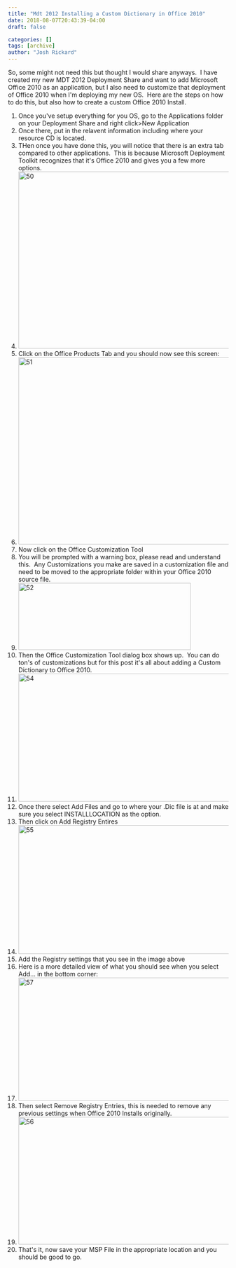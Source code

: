 ```yaml
---
title: "Mdt 2012 Installing a Custom Dictionary in Office 2010"
date: 2018-08-07T20:43:39-04:00
draft: false

categories: []
tags: [archive]
author: "Josh Rickard"
---
```

So, some might not need this but thought I would share anyways.  I have created my new MDT 2012 Deployment Share and want to add Microsoft Office 2010 as an application, but I also need to customize that deployment of Office 2010 when I'm deploying my new OS.  Here are the steps on how to do this, but also how to create a custom Office 2010 Install.
<ol>
	<li>Once you've setup everything for you OS, go to the Applications folder on your Deployment Share and right click&gt;New Application</li>
	<li>Once there, put in the relavent information including where your resource CD is located.</li>
	<li>THen once you have done this, you will notice that there is an extra tab compared to other applications.  This is because Microsoft Deployment Toolkit recognizes that it's Office 2010 and gives you a few more options.</li>
	<li><a href="http://msadministrator.wordpress.com/2012/12/23/mdt-2012-installing-a-custom-dictionary-in-office-2010/attachment/50/" rel="attachment wp-att-140"><img class="alignnone size-full wp-image-140" alt="50" src="http://msadministrator.files.wordpress.com/2012/12/50.png" width="519" height="404" /></a></li>
	<li>Click on the Office Products Tab and you should now see this screen:</li>
	<li><a href="http://msadministrator.wordpress.com/2012/12/23/mdt-2012-installing-a-custom-dictionary-in-office-2010/attachment/51/" rel="attachment wp-att-141"><img class="alignnone size-full wp-image-141" alt="51" src="http://msadministrator.files.wordpress.com/2012/12/51.png" width="519" height="427" /></a></li>
	<li>Now click on the Office Customization Tool</li>
	<li>You will be prompted with a warning box, please read and understand this.  Any Customizations you make are saved in a customization file and need to be moved to the appropriate folder within your Office 2010 source file.</li>
	<li><a href="http://msadministrator.wordpress.com/2012/12/23/mdt-2012-installing-a-custom-dictionary-in-office-2010/attachment/52/" rel="attachment wp-att-142"><img class="alignnone size-full wp-image-142" alt="52" src="http://msadministrator.files.wordpress.com/2012/12/52.png" width="393" height="153" /></a></li>
	<li>Then the Office Customization Tool dialog box shows up.  You can do ton's of customizations but for this post it's all about adding a Custom Dictionary to Office 2010.</li>
	<li><a href="http://msadministrator.wordpress.com/2012/12/23/mdt-2012-installing-a-custom-dictionary-in-office-2010/attachment/54/" rel="attachment wp-att-143"><img class="alignnone size-full wp-image-143" alt="54" src="http://msadministrator.files.wordpress.com/2012/12/54.png" width="519" height="292" /></a></li>
	<li>Once there select Add Files and go to where your .Dic file is at and make sure you select INSTALLLOCATION as the option.</li>
	<li>Then click on Add Registry Entires</li>
	<li><a href="http://msadministrator.wordpress.com/2012/12/23/mdt-2012-installing-a-custom-dictionary-in-office-2010/attachment/55/" rel="attachment wp-att-144"><img class="alignnone size-full wp-image-144" alt="55" src="http://msadministrator.files.wordpress.com/2012/12/55.png" width="519" height="294" /></a></li>
	<li>Add the Registry settings that you see in the image above</li>
	<li>Here is a more detailed view of what you should see when you select Add... in the bottom corner:</li>
	<li><a href="http://msadministrator.wordpress.com/2012/12/23/mdt-2012-installing-a-custom-dictionary-in-office-2010/attachment/57/" rel="attachment wp-att-146"><img class="alignnone size-full wp-image-146" alt="57" src="http://msadministrator.files.wordpress.com/2012/12/57.png" width="519" height="281" /></a></li>
	<li>Then select Remove Registry Entries, this is needed to remove any previous settings when Office 2010 Installs originally.</li>
	<li><a href="http://msadministrator.wordpress.com/2012/12/23/mdt-2012-installing-a-custom-dictionary-in-office-2010/attachment/56/" rel="attachment wp-att-145"><img class="alignnone size-full wp-image-145" alt="56" src="http://msadministrator.files.wordpress.com/2012/12/56.png" width="519" height="291" /></a></li>
	<li>That's it, now save your MSP File in the appropriate location and you should be good to go.</li>
</ol>
